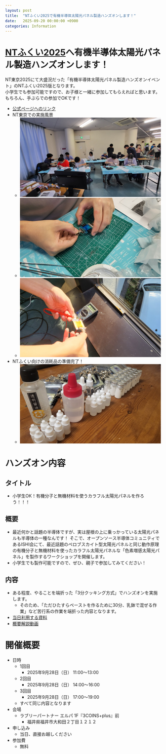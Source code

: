 ```yaml
---
layout: post
title:  "NTふくい2025で有機半導体太陽光パネル製造ハンズオンします！"
date:   2025-09-20 00:00:00 +0900
categories: Information
---
```

# [NTふくい2025](https://nt-fukui.jp/)へ有機半導体太陽光パネル製造ハンズオンします！
NT東京2025にて大盛況だった「有機半導体太陽光パネル製造ハンズオンイベント」のNTふくい2025版となります。  
小学生でも参加可能ですので、お子様と一緒に参加してもらえればと思います。  
もちろん、手ぶらでの参加でOKです！  

- [公式ページへのリンク](https://nt-fukui.jp/)
- NT東京での実施風景
    - ![NT東京での風景1](/assets/images/NT/Tokyo2025/photo01.jpg)
    - ![NT東京での風景2](/assets/images/NT/Tokyo2025/photo02.jpg)
    - ![NT東京での風景3](/assets/images/NT/Tokyo2025/photo03.jpg)
- NTふくい向けの消耗品の準備完了！
    - ![NTふくい向けの消耗品](/assets/images/NT/Fukui2025/photo01.jpg)

# ハンズオン内容
## タイトル
- 小学生OK！有機分子と無機材料を使うカラフル太陽光パネルを作ろう！！！
## 概要
- 最近何かと話題の半導体ですが、実は屋根の上に乗っかっている太陽光パネルも半導体の一種なんです！
そこで、オープンソース半導体コミュニティであるISHI会にて、最近話題のペロブスカイト型太陽光パネルと同じ動作原理の有機分子と無機材料を使ったカラフル太陽光パネルな「色素増感太陽光パネル」を製作するワークショップを開催します。
- 小学生でも製作可能ですので、ぜひ、親子で参加してみてください！
## 内容
- ある程度、やることを端折った「3分クッキング方式」でハンズオンを実施します。
    - そのため、「ただひたすらペーストを作るために30分、乳鉢で混ぜる作業」など苦行系の作業を端折った内容となります。
- [当日利用する資料](https://ishi-kai.org/assets/pdf//Dye-sensitized_solar_cells.pdf)
- [概要解説動画](https://youtu.be/B_BENM9wfdA?si=A1lwTtHzRvtd7-Ef)


# 開催概要
- 日時 
    - 1回目
        - 2025年9月28日（日） 11:00～13:00  
    - 2回目
        - 2025年9月28日（日） 14:00～16:00  
    - 3回目
        - 2025年9月28日（日） 17:00～19:00  
    - すべて同じ内容となります
- 会場 
    - ラブリーパートナー エルパ 1F『3COINS+plus』前
        - 福井県福井市大和田２丁目１２１２
- 申し込み
    - 当日、直接お越しください
- 参加費
    - 無料

